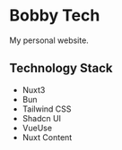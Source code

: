 # Bobby Tech

My personal website.

## Technology Stack
- Nuxt3
- Bun
- Tailwind CSS
- Shadcn UI
- VueUse
- Nuxt Content
